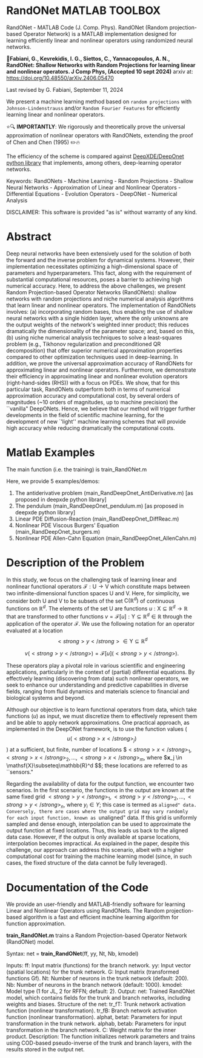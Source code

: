 # RandONet MATLAB TOOLBOX
RandONet - MATLAB Code (J. Comp. Phys).  RandONet (Random projection-based Operator Network) is a MATLAB implementation designed for learning efficiently linear and nonlinear operators using randomized neural networks.

&#x1F4D8;**Fabiani, G., Kevrekidis, I. G., Siettos, C., Yannacopoulos, A. N., RandONet: Shallow Networks with Random Projections for learning linear and nonlinear operators. J Comp Phys, (Accepted 10 sept 2024)**
arxiv at: https://doi.org/10.48550/arXiv.2406.05470

Last revised by G. Fabiani, September 11, 2024

We present a machine learning method based on ``random projections`` with ``Johnson-Lindenstrauss`` and/or ``Random Fourier Features`` for efficiently learning linear and nonlinear operators.

⭐🔍 **IMPORTANTLY**: We rigorously and theoretically prove the universal approximation of nonlinear operators with RandONets, extending the proof of Chen and Chen (1995) ✏️🔥

The efficiency of the scheme is compared against [DeepXDE/DeepOnet python library](https://github.com/lululxvi/deepxde) that implements, among others, deep-learning operator networks.

Keywords: RandONets - Machine Learning - Random Projections  - Shallow Neural Networks -  Approximation of Linear and Nonlinear Operators - Differential Equations - Evolution Operators - DeepONet - Numerical Analysis

DISCLAIMER:
This software is provided "as is" without warranty of any kind.

Abstract
=====
Deep neural networks have been extensively used for the solution of both the forward and the inverse problem for dynamical systems. However, their implementation necessitates optimizing a high-dimensional space of parameters and hyperparameters. This fact, along with the requirement of substantial computational resources, poses a barrier to achieving high numerical accuracy.
Here, to address the above challenges, we present Random Projection-based Operator Networks (RandONets): shallow networks with random projections and niche numerical analysis algorithms that learn linear and nonlinear operators. The implementation of RandONets involves: (a) incorporating random bases, thus enabling the use of shallow neural networks with a single hidden layer, where the only unknowns are the output weights of the network's weighted inner product; this reduces dramatically the dimensionality of the parameter space; and, based on this, (b) using niche numerical analysis techniques to solve a least-squares problem (e.g., Tikhonov regularization and preconditioned QR decomposition) that offer superior numerical approximation properties compared to other optimization techniques used in deep-learning.
In addition, we prove the universal approximation accuracy of RandONets for approximating linear and nonlinear operators. Furthermore, we demonstrate their efficiency in approximating linear and nonlinear evolution operators (right-hand-sides (RHS)) with a focus on PDEs. 
We show, that for this particular task, RandONets outperform both in terms of numerical approximation accuracy and computational cost, by several orders of magnitudes (~10 orders of magnitudes, up to machine precision) the ``vanilla" DeepONets. Hence, we believe that our method will trigger further developments in the field of scientific machine learning, for the development of new `'light'' machine learning schemes that will provide high accuracy while reducing dramatically the computational costs.

Matlab Examples
==========

The main function (i.e. the training) is train_RandONet.m

Here, we provide 5 examples/demos:
1) The antiderivative problem (main_RandDeepOnet_AntiDerivative.m) [as proposed in deepxde python library]
2) The pendulum  (main_RandDeepOnet_pendulum.m) [as proposed in deepxde python library]
3) Linear PDE Diffusion-Reaction (main_RandDeepOnet_DiffReac.m)
4) Nonlinear PDE Viscous Burgers' Equation (main_RandDeepOnet_burgers.m)
5) Nonlinear PDE Allen-Cahn Equation (main_RandDeepOnet_AllenCahn.m)

Description of the Problem
========
In this study, we focus on the challenging task of learning linear and nonlinear functional operators $\mathcal{F}:\mathsf{U} \rightarrow \mathsf{V}$ which constitute maps between two infinite-dimensional function spaces $\mathsf{U}$ and $\mathsf{V}$. Here, for simplicity, we consider both $\mathsf{U}$ and $\mathsf{V}$ to be subsets of the set $\mathsf{C}(\mathbb{R}^d)$ of continuous functions on $\mathbb{R}^d$. The elements of the set $\mathsf{U}$ are functions $u:\mathsf{X}\subseteq \mathbb{R}^d \rightarrow \mathbb{R}$ that are transformed to other functions $v=\mathcal{F}[u]:\mathsf{Y}\subseteq \mathbb{R}^d \in \mathbb{R}$ through the application of the operator $\mathcal{F}$. We use the following notation for an operator evaluated at a location $$ <strong>y</strong> \in \mathsf{Y}\subseteq \mathbb{R}^d $$

$$ v(<strong>y</strong>)=\mathcal{F}[u](<strong>y</strong>). $$

These operators play a pivotal role in various scientific and engineering applications, particularly in the context of (partial) differential equations.
By effectively learning (discovering from data) such nonlinear operators, we seek to enhance our understanding and predictive capabilities in diverse fields, ranging from fluid dynamics and materials science to financial and biological systems and beyond.

Although our objective is to learn functional operators from data, which take functions ($u$) as input, we must discretize them to effectively represent them and be able to apply network approximations. One practical approach, as implemented in the DeepONet framework, is to use the function values ($$u(<strong>x</strong>_j)$$) at a sufficient, but finite, number of locations $${<strong>x</strong>_1, <strong>x</strong>_2, \dots , <strong>x</strong>_m}$, where $<strong>x</strong>_j \in \mathsf{X}\subseteq\mathbb{R}^d $$; these locations are referred to as ``sensors."

Regarding the availability of data for the output function, we encounter two scenarios. In the first scenario, the functions in the output are known at the same fixed grid ${<strong>y</strong>_1, <strong>y</strong>_2,\dots,<strong>y</strong>_{n}}$, where $y_i \in Y$; this case is termed as ``aligned" data. Conversely, there are cases where the output grid may vary randomly for each input function, known as ``unaligned" data. If this grid is uniformly sampled and dense enough, interpolation can be used to approximate the output function at fixed locations. Thus, this leads us back to the aligned data case. However, if the output is only available at sparse locations, interpolation becomes impractical. As explained in the paper, despite this challenge, our approach can address this scenario, albeit with a higher computational cost for training the machine learning model (since, in such cases, the fixed structure of the data cannot be fully leveraged).

Documentation of the Code
=====
We provide an user-friendly and MATLAB-friendly software for learning Linear and Nonlinear Operators using RandONets. The Random projection-based algorithm is a fast and efficient machine learning algorithm for function approximation.
  
**train_RandONet.m** trains a Random Projection-based Operator Network (RandONet) model.

Syntax:
net = **train_RandONet**(ff, yy, Nt, Nb, kmodel)

Inputs:
ff: Input matrix (functions) for the branch network.
yy: Input vector (spatial locations) for the trunk network.
G: Input matrix (transformed functions Gf).
Nt: Number of neurons in the trunk network (default: 200).
Nb: Number of neurons in the branch network (default: 1000).
kmodel: Model type (1 for JL, 2 for RFFN; default: 2).
Output:
net: Trained RandONet model, which contains fields for the trunk and branch networks, including weights and biases.
Structure of the net:
tr_fT: Trunk network activation function (nonlinear transformation).
tr_fB: Branch network activation function (nonlinear transformation).
alphat, betat: Parameters for input transformation in the trunk network.
alphab, betab: Parameters for input transformation in the branch network.
C: Weight matrix for the inner product.
Description:
The function initializes network parameters and trains using COD-based pseudo-inverse of the trunk and branch layers, with the results stored in the output net.
